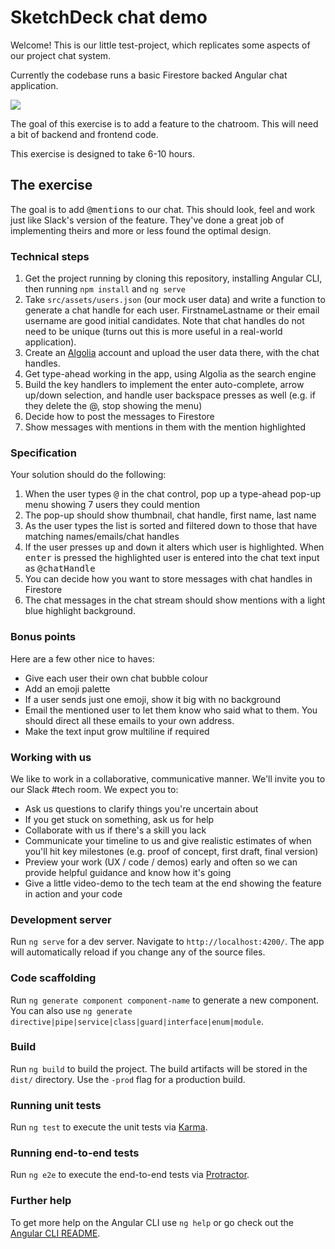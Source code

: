 # SketchDeck chat demo

Welcome! This is our little test-project, which replicates some aspects of our project chat system.

Currently the codebase runs a basic Firestore backed Angular chat application.

<a href="https://sketchdeck.github.io/demo-chat/">
<img src="https://sketchdeck.github.io/demo-chat/preview.png">
</a>

The goal of this exercise is to add a feature to the chatroom. This will need a bit of backend and frontend code.

This exercise is designed to take 6-10 hours.

## The exercise

The goal is to add <kbd>@mentions</kbd> to our chat. This should look, feel and work just like Slack's version of the feature. They've done a great job of implementing theirs and more or less found the optimal design.

### Technical steps

1. Get the project running by cloning this repository, installing Angular CLI, then running `npm install` and `ng serve`
2. Take `src/assets/users.json` (our mock user data) and write a function to generate a chat handle for each user. FirstnameLastname or their email username are good initial candidates. Note that chat handles do not need to be unique (turns out this is more useful in a real-world application).
3. Create an <a href="https://algolia.com">Algolia</a> account and upload the user data there, with the chat handles.
4. Get type-ahead working in the app, using Algolia as the search engine
5. Build the key handlers to implement the enter auto-complete, arrow up/down selection, and handle user backspace presses as well (e.g. if they delete the @, stop showing the menu)
6. Decide how to post the messages to Firestore
7. Show messages with mentions in them with the mention highlighted

### Specification

Your solution should do the following:

1. When the user types <kbd>@</kbd> in the chat control, pop up a type-ahead pop-up menu showing 7 users they could mention
2. The pop-up should show thumbnail, chat handle, first name, last name
3. As the user types the list is sorted and filtered down to those that have matching names/emails/chat handles
4. If the user presses <kbd>up</kbd> and <kbd>down</kbd> it alters which user is highlighted. When <kbd>enter</kbd> is pressed the highlighted user is entered into the chat text input as <kbd>@chatHandle</kbd>
5. You can decide how you want to store messages with chat handles in Firestore
6. The chat messages in the chat stream should show mentions with a light blue highlight background.

### Bonus points

Here are a few other nice to haves:

- Give each user their own chat bubble colour
- Add an emoji palette
- If a user sends just one emoji, show it big with no background
- Email the mentioned user to let them know who said what to them. You should direct all these emails to your own address.
- Make the text input grow multiline if required

### Working with us

We like to work in a collaborative, communicative manner. We'll invite you to our Slack #tech room. We expect you to:

- Ask us questions to clarify things you're uncertain about
- If you get stuck on something, ask us for help
- Collaborate with us if there's a skill you lack
- Communicate your timeline to us and give realistic estimates of when you'll hit key milestones (e.g. proof of concept, first draft, final version)
- Preview your work (UX / code / demos) early and often so we can provide helpful guidance and know how it's going
- Give a little video-demo to the tech team at the end showing the feature in action and your code


### Development server

Run `ng serve` for a dev server. Navigate to `http://localhost:4200/`. The app will automatically reload if you change any of the source files.

### Code scaffolding

Run `ng generate component component-name` to generate a new component. You can also use `ng generate directive|pipe|service|class|guard|interface|enum|module`.

### Build

Run `ng build` to build the project. The build artifacts will be stored in the `dist/` directory. Use the `-prod` flag for a production build.

### Running unit tests

Run `ng test` to execute the unit tests via [Karma](https://karma-runner.github.io).

### Running end-to-end tests

Run `ng e2e` to execute the end-to-end tests via [Protractor](http://www.protractortest.org/).

### Further help

To get more help on the Angular CLI use `ng help` or go check out the [Angular CLI README](https://github.com/angular/angular-cli/blob/master/README.md).
